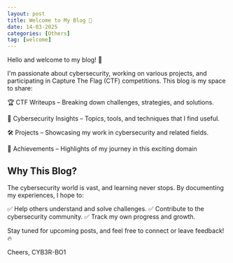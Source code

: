 ```yaml
---
layout: post
title: Welcome to My Blog 👋
date: 14-03-2025
categories: [Others]
tag: [welcome]
---
```



Hello and welcome to my blog! 🚀

I'm passionate about cybersecurity, working on various projects, and participating in Capture The Flag (CTF) competitions. This blog is my space to share:

🏆 CTF Writeups – Breaking down challenges, strategies, and solutions.

🔐 Cybersecurity Insights – Topics, tools, and techniques that I find useful.

🛠️ Projects – Showcasing my work in cybersecurity and related fields.

🏅 Achievements – Highlights of my journey in this exciting domain

## Why This Blog?

The cybersecurity world is vast, and learning never stops. By documenting my experiences, I hope to:

✅ Help others understand and solve challenges.
✅ Contribute to the cybersecurity community.
✅ Track my own progress and growth.

Stay tuned for upcoming posts, and feel free to connect or leave feedback! 🔥

Cheers,
CYB3R-BO1
